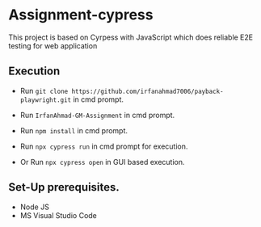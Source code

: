Assignment-cypress
=================

This project is based on Cyrpess with JavaScript which does reliable E2E testing for web application


Execution
-----------------
* Run `git clone https://github.com/irfanahmad7006/payback-playwright.git` in cmd prompt.
* Run `IrfanAhmad-GM-Assignment` in cmd prompt.
* Run `npm install` in cmd prompt.
* Run `npx cypress run` in cmd prompt for execution.

* Or Run `npx cypress open` in GUI based execution.

Set-Up prerequisites.
-----------------
* Node JS
* MS Visual Studio Code
